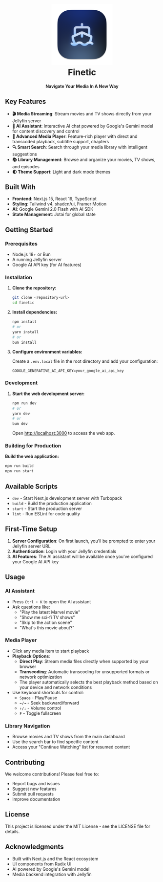 <h1 align="center">
  <br>
    <a href="https://github.com/AyaanZaveri/finetic"><img src="https://github.com/AyaanZaveri/finetic/blob/main/public/logo/desktop/finetic.png?raw=true" alt="Finetic" width="200"></a>
  <br>
  Finetic
  <br>
</h1>

<h4 align="center">Navigate Your Media In A New Way</h4>

## Key Features

- **🎬 Media Streaming**: Stream movies and TV shows directly from your Jellyfin server
- **🤖 AI Assistant**: Interactive AI chat powered by Google's Gemini model for content discovery and control
- **🎵 Advanced Media Player**: Feature-rich player with direct and transcoded playback, subtitle support, chapters
- **🔍 Smart Search**: Search through your media library with intelligent suggestions
- **📚 Library Management**: Browse and organize your movies, TV shows, and episodes
- **🌓 Theme Support**: Light and dark mode themes

## Built With

- **Frontend**: Next.js 15, React 19, TypeScript
- **Styling**: Tailwind v4, shadcn/ui, Framer Motion
- **AI**: Google Gemini 2.0 Flash with AI SDK
- **State Management**: Jotai for global state

## Getting Started

### Prerequisites

- Node.js 18+ or Bun
- A running Jellyfin server
- Google AI API key (for AI features)

### Installation

1. **Clone the repository:**

   ```bash
   git clone <repository-url>
   cd finetic
   ```

2. **Install dependencies:**

   ```bash
   npm install
   # or
   yarn install
   # or
   bun install
   ```

3. **Configure environment variables:**

   Create a `.env.local` file in the root directory and add your configuration:

   ```env
   GOOGLE_GENERATIVE_AI_API_KEY=your_google_ai_api_key
   ```

### Development

1. **Start the web development server:**

   ```bash
   npm run dev
   # or
   yarn dev
   # or
   bun dev
   ```

   Open [http://localhost:3000](http://localhost:3000) to access the web app.

### Building for Production

**Build the web application:**

```bash
npm run build
npm run start
```

## Available Scripts

- `dev` - Start Next.js development server with Turbopack
- `build` - Build the production application
- `start` - Start the production server
- `lint` - Run ESLint for code quality

## First-Time Setup

1. **Server Configuration**: On first launch, you'll be prompted to enter your Jellyfin server URL
2. **Authentication**: Login with your Jellyfin credentials
3. **AI Features**: The AI assistant will be available once you've configured your Google AI API key

## Usage

### AI Assistant

- Press `Ctrl + K` to open the AI assistant
- Ask questions like:
  - "Play the latest Marvel movie"
  - "Show me sci-fi TV shows"
  - "Skip to the action scene"
  - "What's this movie about?"

### Media Player

- Click any media item to start playback
- **Playback Options**:
  - **Direct Play**: Stream media files directly when supported by your browser
  - **Transcoding**: Automatic transcoding for unsupported formats or network optimization
  - The player automatically selects the best playback method based on your device and network conditions
- Use keyboard shortcuts for control:
  - `Space` - Play/Pause
  - `←/→` - Seek backward/forward
  - `↑/↓` - Volume control
  - `F` - Toggle fullscreen

### Library Navigation

- Browse movies and TV shows from the main dashboard
- Use the search bar to find specific content
- Access your "Continue Watching" list for resumed content

## Contributing

We welcome contributions! Please feel free to:

- Report bugs and issues
- Suggest new features
- Submit pull requests
- Improve documentation

## License

This project is licensed under the MIT License - see the LICENSE file for details.

## Acknowledgments

- Built with Next.js and the React ecosystem
- UI components from Radix UI
- AI powered by Google's Gemini model
- Media backend integration with Jellyfin
